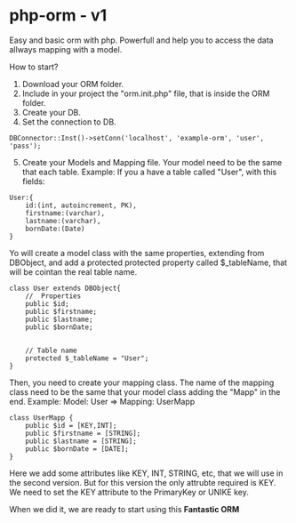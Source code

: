 # php-orm - v1
Easy and basic orm with php. Powerfull and help you to access the data allways mapping with a model.

How to start?
1) Download your ORM folder.
2) Include in your project the "orm.init.php" file, that is inside the ORM folder.
3) Create your DB.
4) Set the connection to DB. 
```
DBConnector::Inst()->setConn('localhost', 'example-orm', 'user', 'pass');
```
5) Create your Models and Mapping file. Your model need to be the same that each table.
Example:
If you a have a table called "User", with this fields:
```
User:{
	id:(int, autoincrement, PK),
	firstname:(varchar),
	lastname:(varchar),
	bornDate:(Date)
}
```

Yo will create a model class with the same properties, extending from DBObject, and add a protected protected property called $_tableName, that will be cointan the real table name.
```
class User extends DBObject{
	//	Properties
	public $id;
	public $firstname;
	public $lastname;
	public $bornDate;


    // Table name
    protected $_tableName = "User";  
}
```
Then, you need to create your mapping class. The name of the mapping class need to be the same that your model class adding the "Mapp" in the end.
Example: Model: User 	=> Mapping: UserMapp
```
class UserMapp {
	public $id = [KEY,INT];
	public $firstname = [STRING];
	public $lastname = [STRING];
	public $bornDate = [DATE];
}
```
Here we add some attributes like KEY, INT, STRING, etc, that we will use in the second version.
But for this version the only attrubte required is KEY.
We need to set the KEY attribute to the PrimaryKey or UNIKE key.

When we did it, we are ready to start using this <b>Fantastic ORM</b>

